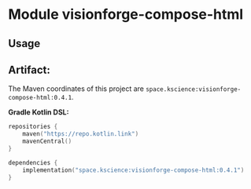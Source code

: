 # Module visionforge-compose-html



## Usage

## Artifact:

The Maven coordinates of this project are `space.kscience:visionforge-compose-html:0.4.1`.

**Gradle Kotlin DSL:**
```kotlin
repositories {
    maven("https://repo.kotlin.link")
    mavenCentral()
}

dependencies {
    implementation("space.kscience:visionforge-compose-html:0.4.1")
}
```

